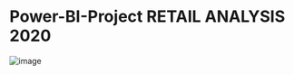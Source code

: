 # Power-BI-Project RETAIL ANALYSIS 2020
![image](https://github.com/farmjarhill/Power-BI-Project/assets/111215166/5ef9af29-deac-4181-861c-74544c7bbfdc)
